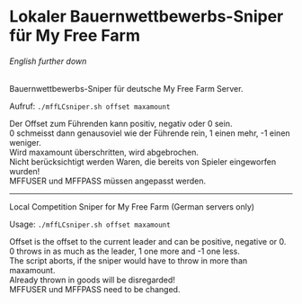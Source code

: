 Lokaler Bauernwettbewerbs-Sniper für My Free Farm
=================================================

###### English further down

Bauernwettbewerbs-Sniper für deutsche My Free Farm Server.

Aufruf: `./mffLCsniper.sh offset maxamount`

Der Offset zum Führenden kann positiv, negativ oder 0 sein.<br>
0 schmeisst dann genausoviel wie der Führende rein, 1 einen mehr, -1 einen weniger.<br>
Wird maxamount überschritten, wird abgebrochen.<br>
Nicht berücksichtigt werden Waren, die bereits von Spieler eingeworfen wurden!<br>
MFFUSER und MFFPASS müssen angepasst werden.

---
Local Competition Sniper for My Free Farm (German servers only)

Usage: `./mffLCsniper.sh offset maxamount`

Offset is the offset to the current leader and can be positive, negative or 0.<br>
0 throws in as much as the leader, 1 one more and -1 one less.<br>
The script aborts, if the sniper would have to throw in more than maxamount.<br>
Already thrown in goods will be disregarded!<br>
MFFUSER und MFFPASS need to be changed.
